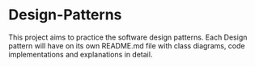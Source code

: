 # Design-Patterns
This project aims to practice the software design patterns.
Each Design pattern will have on its own README.md file with class diagrams, code implementations and explanations in detail.
